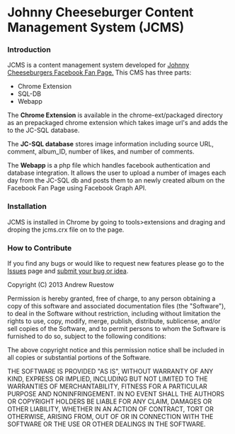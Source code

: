﻿# Johnny Cheeseburger Content Management System (JCMS) #

### Introduction ###
JCMS is a content management system developed for [Johnny Cheeseburgers Facebook Fan Page.](http://www.facebook.com/johnnycheeseburger)  This CMS has three parts: 

- Chrome Extension 
- SQL-DB 
- Webapp

The **Chrome Extension** is available in the chrome-ext/packaged directory as an prepackaged chrome extension which takes image url's and adds the to the JC-SQL database.

The **JC-SQL database** stores image information including source URL, comment, album_ID, number of likes, and number of comments.

The **Webapp** is a php file which handles facebook authentication and database integration.  It allows the user to upload a number of images each day from the JC-SQL db and posts them to an newly created album on the Facebook Fan Page using Facebook Graph API. 

### Installation ###
JCMS is installed in Chrome by going to tools>extensions and draging and droping the jcms.crx file on to the page.

### How to Contribute ###
If you find any bugs or would like to request new features please go to the [Issues](https://github.com/reustonium/jcms/issues) page and [submit your bug or idea](https://github.com/reustonium/jcms/issues/new).

Copyright (C) 2013 Andrew Ruestow

Permission is hereby granted, free of charge, to any person obtaining a copy of this software and associated documentation files (the "Software"), to deal in the Software without restriction, including without limitation the rights to use, copy, modify, merge, publish, distribute, sublicense, and/or sell copies of the Software, and to permit persons to whom the Software is furnished to do so, subject to the following conditions:

The above copyright notice and this permission notice shall be included in all copies or substantial portions of the Software.

THE SOFTWARE IS PROVIDED "AS IS", WITHOUT WARRANTY OF ANY KIND, EXPRESS OR IMPLIED, INCLUDING BUT NOT LIMITED TO THE WARRANTIES OF MERCHANTABILITY, FITNESS FOR A PARTICULAR PURPOSE AND NONINFRINGEMENT. IN NO EVENT SHALL THE AUTHORS OR COPYRIGHT HOLDERS BE LIABLE FOR ANY CLAIM, DAMAGES OR OTHER LIABILITY, WHETHER IN AN ACTION OF CONTRACT, TORT OR OTHERWISE, ARISING FROM, OUT OF OR IN CONNECTION WITH THE SOFTWARE OR THE USE OR OTHER DEALINGS IN THE SOFTWARE.